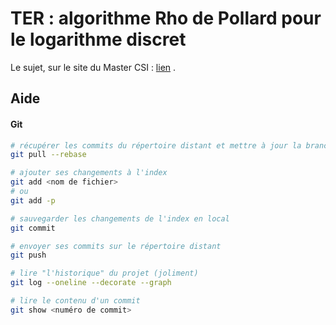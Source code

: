 # TER : algorithme Rho de Pollard pour le logarithme discret

Le sujet, sur le site du Master CSI : [lien](https://mastercsi.labri.fr/wp-content/uploads/2018/01/TER18.pdf#16) .


## Aide

#### Git

```bash
# récupérer les commits du répertoire distant et mettre à jour la branche locale
git pull --rebase

# ajouter ses changements à l'index
git add <nom de fichier>
# ou
git add -p

# sauvegarder les changements de l'index en local
git commit

# envoyer ses commits sur le répertoire distant
git push

# lire "l'historique" du projet (joliment)
git log --oneline --decorate --graph

# lire le contenu d'un commit
git show <numéro de commit>
```
